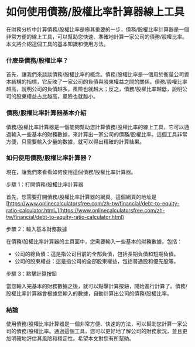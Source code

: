 如何使用債務/股權比率計算器線上工具
==================

在財務分析中計算債務/股權比率是極其重要的一步，債務/股權比率計算器是一個非常方便的線上工具，可以幫助您快速、準確地計算一家公司的債務/股權比率。本文將介紹這個工具的基本知識和使用方法。

### 什麼是債務/股權比率？

首先，讓我們來談談債務/股權比率的概念。債務/股權比率是一個用於衡量公司資本結構的指標，它反映了一家公司的負債與股東權益之間的關係。債務/股權比率越高，說明公司的負債越多，風險也就越大；反之，債務/股權比率越低，說明公司的股東權益占比越高，風險也就越小。

### 債務/股權比率計算器基本介紹

債務/股權比率計算器是一個能夠幫助您計算債務/股權比率的線上工具，它可以通過輸入一些基本的財務數據，來計算出一家公司的債務/股權比率。這個工具非常方便，只需要輸入少量的數據，就可以得出精確的計算結果。

### 如何使用債務/股權比率計算器？

現在，讓我們來看看如何使用這個債務/股權比率計算器。

步驟 1：打開債務/股權比率計算器

首先，您需要打開債務/股權比率計算器的網頁。這個網頁的地址是 [https://www.onlinecalculatorsfree.com/zh-tw/financial/debt-to-equity-ratio-calculator.html。](https://www.onlinecalculatorsfree.com/zh-tw/financial/debt-to-equity-ratio-calculator.html)

步驟 2：輸入基本財務數據

在債務/股權比率計算器的主頁面中，您需要輸入一些基本的財務數據，包括：

- 公司的總負債：這是指公司目前的全部負債，包括長期負債和短期負債。
- 公司的股東權益：這是指公司的全部股東權益，包括普通股和優先股等。

步驟 3：點擊計算按鈕

當您輸入完基本的財務數據之後，就可以點擊計算按鈕，開始進行計算了。債務/股權比率計算器會根據您輸入的數據，自動計算出公司的債務/股權比率。

### 結論

使用債務/股權比率計算器是一個非常方便、快速的方法，可以幫助您計算一家公司的債務/股權比率。通過這個工具，您可以更好地了解公司的財務狀況，並且更加明確地評估其風險和穩定性。希望本文對您有所幫助。